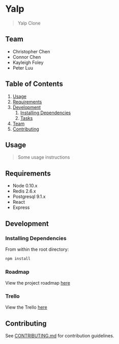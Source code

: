 # Yalp

> Yalp Clone

## Team

  - Christopher Chen
  - Connor Chen
  - Kayleigh Foley
  - Peter Luu

## Table of Contents

1. [Usage](#Usage)
1. [Requirements](#requirements)
1. [Development](#development)
    1. [Installing Dependencies](#installing-dependencies)
    1. [Tasks](#tasks)
1. [Team](#team)
1. [Contributing](#contributing)

## Usage

> Some usage instructions

## Requirements

- Node 0.10.x
- Redis 2.6.x
- Postgresql 9.1.x
- React
- Express

## Development

### Installing Dependencies

From within the root directory:

```sh
npm install
```

### Roadmap

View the project roadmap [here](https://docs.google.com/spreadsheets/d/1MgT30P-Qr_gjbcDdOrO5941QPmpS4muWEmha9AZfDuM/edit#gid=0)

### Trello

View the Trello [here](https://trello.com/b/wFOrXHnJ/yalp-application)

## Contributing

See [CONTRIBUTING.md](https://github.com/unexpected-lion/ourglass/blob/master/contributing.md) for contribution guidelines.
